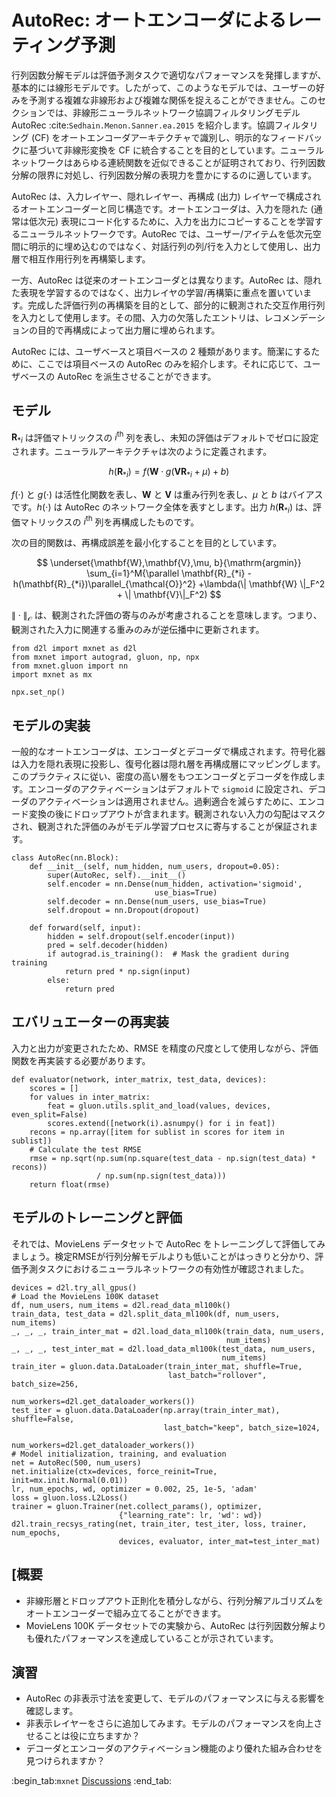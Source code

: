 # AutoRec: オートエンコーダによるレーティング予測

行列因数分解モデルは評価予測タスクで適切なパフォーマンスを発揮しますが、基本的には線形モデルです。したがって、このようなモデルでは、ユーザーの好みを予測する複雑な非線形および複雑な関係を捉えることができません。このセクションでは、非線形ニューラルネットワーク協調フィルタリングモデル AutoRec :cite:`Sedhain.Menon.Sanner.ea.2015` を紹介します。協調フィルタリング (CF) をオートエンコーダアーキテクチャで識別し、明示的なフィードバックに基づいて非線形変換を CF に統合することを目的としています。ニューラルネットワークはあらゆる連続関数を近似できることが証明されており、行列因数分解の限界に対処し、行列因数分解の表現力を豊かにするのに適しています。 

AutoRec は、入力レイヤー、隠れレイヤー、再構成 (出力) レイヤーで構成されるオートエンコーダーと同じ構造です。オートエンコーダは、入力を隠れた (通常は低次元) 表現にコード化するために、入力を出力にコピーすることを学習するニューラルネットワークです。AutoRec では、ユーザー/アイテムを低次元空間に明示的に埋め込むのではなく、対話行列の列/行を入力として使用し、出力層で相互作用行列を再構築します。 

一方、AutoRec は従来のオートエンコーダとは異なります。AutoRec は、隠れた表現を学習するのではなく、出力レイヤの学習/再構築に重点を置いています。完成した評価行列の再構築を目的として、部分的に観測された交互作用行列を入力として使用します。その間、入力の欠落したエントリは、レコメンデーションの目的で再構成によって出力層に埋められます。  

AutoRec には、ユーザベースと項目ベースの 2 種類があります。簡潔にするために、ここでは項目ベースの AutoRec のみを紹介します。それに応じて、ユーザベースの AutoRec を派生させることができます。 

## モデル

$\mathbf{R}_{*i}$ は評価マトリックスの $i^\mathrm{th}$ 列を表し、未知の評価はデフォルトでゼロに設定されます。ニューラルアーキテクチャは次のように定義されます。 

$$
h(\mathbf{R}_{*i}) = f(\mathbf{W} \cdot g(\mathbf{V} \mathbf{R}_{*i} + \mu) + b)
$$

$f(\cdot)$ と $g(\cdot)$ は活性化関数を表し、$\mathbf{W}$ と $\mathbf{V}$ は重み行列を表し、$\mu$ と $b$ はバイアスです。$h( \cdot )$ は AutoRec のネットワーク全体を表すとします。出力 $h(\mathbf{R}_{*i})$ は、評価マトリックスの $i^\mathrm{th}$ 列を再構成したものです。 

次の目的関数は、再構成誤差を最小化することを目的としています。 

$$
\underset{\mathbf{W},\mathbf{V},\mu, b}{\mathrm{argmin}} \sum_{i=1}^M{\parallel \mathbf{R}_{*i} - h(\mathbf{R}_{*i})\parallel_{\mathcal{O}}^2} +\lambda(\| \mathbf{W} \|_F^2 + \| \mathbf{V}\|_F^2)
$$

$\| \cdot \|_{\mathcal{O}}$ は、観測された評価の寄与のみが考慮されることを意味します。つまり、観測された入力に関連する重みのみが逆伝播中に更新されます。

```{.python .input  n=3}
from d2l import mxnet as d2l
from mxnet import autograd, gluon, np, npx
from mxnet.gluon import nn
import mxnet as mx

npx.set_np()
```

## モデルの実装

一般的なオートエンコーダは、エンコーダとデコーダで構成されます。符号化器は入力を隠れ表現に投影し、復号化器は隠れ層を再構成層にマッピングします。このプラクティスに従い、密度の高い層をもつエンコーダとデコーダを作成します。エンコーダのアクティベーションはデフォルトで `sigmoid` に設定され、デコーダのアクティベーションは適用されません。過剰適合を減らすために、エンコード変換の後にドロップアウトが含まれます。観測されない入力の勾配はマスクされ、観測された評価のみがモデル学習プロセスに寄与することが保証されます。

```{.python .input  n=2}
class AutoRec(nn.Block):
    def __init__(self, num_hidden, num_users, dropout=0.05):
        super(AutoRec, self).__init__()
        self.encoder = nn.Dense(num_hidden, activation='sigmoid',
                                use_bias=True)
        self.decoder = nn.Dense(num_users, use_bias=True)
        self.dropout = nn.Dropout(dropout)

    def forward(self, input):
        hidden = self.dropout(self.encoder(input))
        pred = self.decoder(hidden)
        if autograd.is_training():  # Mask the gradient during training
            return pred * np.sign(input)
        else:
            return pred
```

## エバリュエーターの再実装

入力と出力が変更されたため、RMSE を精度の尺度として使用しながら、評価関数を再実装する必要があります。

```{.python .input  n=3}
def evaluator(network, inter_matrix, test_data, devices):
    scores = []
    for values in inter_matrix:
        feat = gluon.utils.split_and_load(values, devices, even_split=False)
        scores.extend([network(i).asnumpy() for i in feat])
    recons = np.array([item for sublist in scores for item in sublist])
    # Calculate the test RMSE
    rmse = np.sqrt(np.sum(np.square(test_data - np.sign(test_data) * recons))
                   / np.sum(np.sign(test_data)))
    return float(rmse)
```

## モデルのトレーニングと評価

それでは、MovieLens データセットで AutoRec をトレーニングして評価してみましょう。検定RMSEが行列分解モデルよりも低いことがはっきりと分かり、評価予測タスクにおけるニューラルネットワークの有効性が確認されました。

```{.python .input  n=4}
devices = d2l.try_all_gpus()
# Load the MovieLens 100K dataset
df, num_users, num_items = d2l.read_data_ml100k()
train_data, test_data = d2l.split_data_ml100k(df, num_users, num_items)
_, _, _, train_inter_mat = d2l.load_data_ml100k(train_data, num_users,
                                                num_items)
_, _, _, test_inter_mat = d2l.load_data_ml100k(test_data, num_users,
                                               num_items)
train_iter = gluon.data.DataLoader(train_inter_mat, shuffle=True,
                                   last_batch="rollover", batch_size=256,
                                   num_workers=d2l.get_dataloader_workers())
test_iter = gluon.data.DataLoader(np.array(train_inter_mat), shuffle=False,
                                  last_batch="keep", batch_size=1024,
                                  num_workers=d2l.get_dataloader_workers())
# Model initialization, training, and evaluation
net = AutoRec(500, num_users)
net.initialize(ctx=devices, force_reinit=True, init=mx.init.Normal(0.01))
lr, num_epochs, wd, optimizer = 0.002, 25, 1e-5, 'adam'
loss = gluon.loss.L2Loss()
trainer = gluon.Trainer(net.collect_params(), optimizer,
                        {"learning_rate": lr, 'wd': wd})
d2l.train_recsys_rating(net, train_iter, test_iter, loss, trainer, num_epochs,
                        devices, evaluator, inter_mat=test_inter_mat)
```

## [概要

* 非線形層とドロップアウト正則化を積分しながら、行列分解アルゴリズムをオートエンコーダーで組み立てることができます。 
* MovieLens 100K データセットでの実験から、AutoRec は行列因数分解よりも優れたパフォーマンスを達成していることが示されています。

## 演習

* AutoRec の非表示寸法を変更して、モデルのパフォーマンスに与える影響を確認します。
* 非表示レイヤーをさらに追加してみます。モデルのパフォーマンスを向上させることは役に立ちますか？
* デコーダとエンコーダのアクティベーション機能のより優れた組み合わせを見つけられますか？

:begin_tab:`mxnet`
[Discussions](https://discuss.d2l.ai/t/401)
:end_tab:
